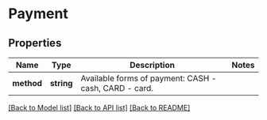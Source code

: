 # Payment

## Properties
Name | Type | Description | Notes
------------ | ------------- | ------------- | -------------
**method** | **string** | Available forms of payment: CASH - cash, CARD - card. | 

[[Back to Model list]](../../README.md#documentation-for-models) [[Back to API list]](../../README.md#documentation-for-api-endpoints) [[Back to README]](../../README.md)

